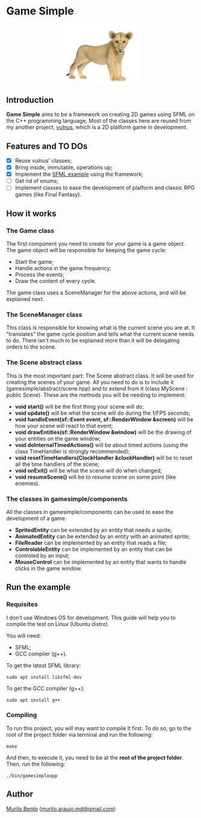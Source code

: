 # Game Simple

<p align="center">
<img src ="./images/lion_baby_png_photo.png" width=200>
</p>

## Introduction

**Game Simple** aims to be a framework on creating 2D games using SFML on the C++ programming language.
Most of the classes here are reused from my another project, [vulnus](https://github.com/murilobnt/vulnus),
which is a 2D platform game in development.

## Features and TO DOs

- [x] Reuse vulnus' classes;
- [x] Bring inside, immutable, operations up;
- [x] Implement the [SFML example](https://www.sfml-dev.org/tutorials/2.4/start-linux.php#compiling-a-sfml-program) using the framework;
- [ ] Get rid of enums;
- [ ] Implement classes to ease the development of platform and classic RPG games (like Final Fantasy).

## How it works

### The Game class

The first component you need to create for your game is a game object. The game object will be responsible for keeping the game cycle:
* Start the game;
* Handle actions in the game frequency;
* Process the events;
* Draw the content of every cycle.

The game class uses a SceneManager for the above actions, and will be explained next.

### The SceneManager class

This class is responsible for knowing what is the current scene you are at. It "translates" the game cycle position and tells what the current scene needs to do. There isn't much to be explained more than it will be delegating orders to the scene.

### The Scene abstract class

This is the most important part: The Scene abstract class. It will be used for creating the scenes of your game. All you need to do is to include it (gamesimple/abstract/scene.hpp) and to extend from it (class MyScene : public Scene). These are the methods you will be needing to implement:

* **void start()** will be the first thing your scene will do;
* **void update()** will be what the scene will do during the 1/FPS seconds;
* **void handleEvent(sf::Event event, sf::RenderWindow &screen)** will be how your scene will react to that event;
* **void drawEntities(sf::RenderWindow &window)** will be the drawing of your entities on the game window;
* **void doInternalTimedActions()** will be about timed actions (using the class TimeHandler is strongly recommended);
* **void resetTimeHandlers(ClockHandler &clockHandler)** will be to reset all the time handlers of the scene;
* **void onExit()** will be what the scene will do when changed;
* **void resumeScene()** will be to resume scene on some point (like enemies).

### The classes in gamesimple/components

All the classes in gamesimple/components can be used to ease the development of a game.

* **SpritedEntity** can be extended by an entity that needs a sprite;
* **AnimatedEntity** can be extended by an entity with an animated sprite;
* **FileReader** can be implemented by an entity that reads a file;
* **ControlableEntity** can be implemented by an entity that can be controled by an input;
* **MouseControl** can be implemented by an entity that wants to handle clicks in the game window.

## Run the example

### Requisites
I don't use Windows OS for development. This guide will help you to compile the test on Linux (Ubuntu distro).

You will need:

* SFML;
* GCC compiler (g++).

To get the latest SFML library:
```
sudo apt install libsfml-dev
```

To get the GCC compiler (g++):
```
sudo apt install g++
```

### Compiling
To run this project, you will may want to compile it first. To do so, go to the root of the project folder via terminal and run the following:
```
make
```

And then, to execute it, you need to be at the **root of the project folder**. Then, run the following:
```
./bin/gamesimpleapp
```

## Author

[Murilo Bento](https://github.com/murilobnt)
(murilo.araujo.md@gmail.com)
